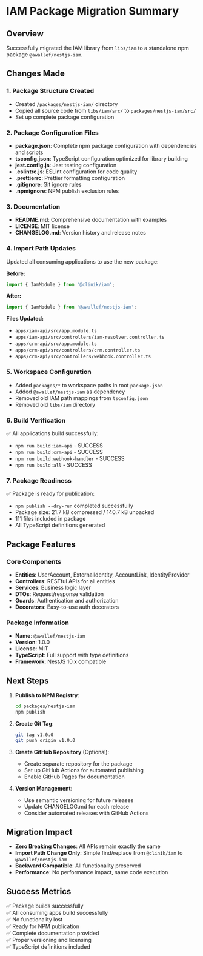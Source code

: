 # IAM Package Migration Summary

## Overview
Successfully migrated the IAM library from `libs/iam` to a standalone npm package `@awallef/nestjs-iam`.

## Changes Made

### 1. Package Structure Created
- Created `/packages/nestjs-iam/` directory
- Copied all source code from `libs/iam/src/` to `packages/nestjs-iam/src/`
- Set up complete package configuration

### 2. Package Configuration Files
- **package.json**: Complete npm package configuration with dependencies and scripts
- **tsconfig.json**: TypeScript configuration optimized for library building
- **jest.config.js**: Jest testing configuration
- **.eslintrc.js**: ESLint configuration for code quality
- **.prettierrc**: Prettier formatting configuration
- **.gitignore**: Git ignore rules
- **.npmignore**: NPM publish exclusion rules

### 3. Documentation
- **README.md**: Comprehensive documentation with examples
- **LICENSE**: MIT license
- **CHANGELOG.md**: Version history and release notes

### 4. Import Path Updates
Updated all consuming applications to use the new package:

**Before:**
```typescript
import { IamModule } from '@clinik/iam';
```

**After:**
```typescript
import { IamModule } from '@awallef/nestjs-iam';
```

**Files Updated:**
- `apps/iam-api/src/app.module.ts`
- `apps/iam-api/src/controllers/iam-resolver.controller.ts`
- `apps/crm-api/src/app.module.ts`
- `apps/crm-api/src/controllers/crm.controller.ts`
- `apps/crm-api/src/controllers/webhook.controller.ts`

### 5. Workspace Configuration
- Added `packages/*` to workspace paths in root `package.json`
- Added `@awallef/nestjs-iam` as dependency
- Removed old IAM path mappings from `tsconfig.json`
- Removed old `libs/iam` directory

### 6. Build Verification
✅ All applications build successfully:
- `npm run build:iam-api` - SUCCESS
- `npm run build:crm-api` - SUCCESS  
- `npm run build:webhook-handler` - SUCCESS
- `npm run build:all` - SUCCESS

### 7. Package Readiness
✅ Package is ready for publication:
- `npm publish --dry-run` completed successfully
- Package size: 21.7 kB compressed / 140.7 kB unpacked
- 111 files included in package
- All TypeScript definitions generated

## Package Features

### Core Components
- **Entities**: UserAccount, ExternalIdentity, AccountLink, IdentityProvider
- **Controllers**: RESTful APIs for all entities
- **Services**: Business logic layer
- **DTOs**: Request/response validation
- **Guards**: Authentication and authorization
- **Decorators**: Easy-to-use auth decorators

### Package Information
- **Name**: `@awallef/nestjs-iam`
- **Version**: 1.0.0
- **License**: MIT
- **TypeScript**: Full support with type definitions
- **Framework**: NestJS 10.x compatible

## Next Steps

1. **Publish to NPM Registry**:
   ```bash
   cd packages/nestjs-iam
   npm publish
   ```

2. **Create Git Tag**:
   ```bash
   git tag v1.0.0
   git push origin v1.0.0
   ```

3. **Create GitHub Repository** (Optional):
   - Create separate repository for the package
   - Set up GitHub Actions for automated publishing
   - Enable GitHub Pages for documentation

4. **Version Management**:
   - Use semantic versioning for future releases
   - Update CHANGELOG.md for each release
   - Consider automated releases with GitHub Actions

## Migration Impact
- **Zero Breaking Changes**: All APIs remain exactly the same
- **Import Path Change Only**: Simple find/replace from `@clinik/iam` to `@awallef/nestjs-iam`
- **Backward Compatible**: All functionality preserved
- **Performance**: No performance impact, same code execution

## Success Metrics
✅ Package builds successfully  
✅ All consuming apps build successfully  
✅ No functionality lost  
✅ Ready for NPM publication  
✅ Complete documentation provided  
✅ Proper versioning and licensing  
✅ TypeScript definitions included  